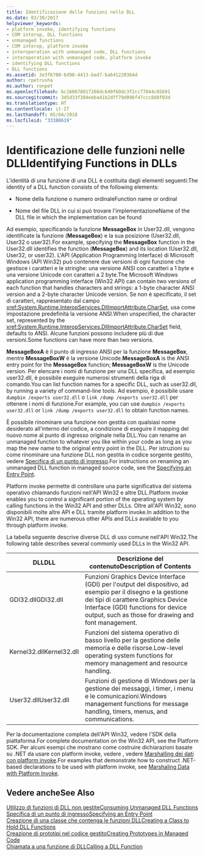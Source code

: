 ```yaml
---
title: Identificazione delle funzioni nelle DLL
ms.date: 03/30/2017
helpviewer_keywords:
- platform invoke, identifying functions
- COM interop, DLL functions
- unmanaged functions
- COM interop, platform invoke
- interoperation with unmanaged code, DLL functions
- interoperation with unmanaged code, platform invoke
- identifying DLL functions
- DLL functions
ms.assetid: 3e3f6780-6d90-4413-bad7-ba641220364d
author: rpetrusha
ms.author: ronpet
ms.openlocfilehash: bc160678817266dc649f60dc3f2cc77044c05691
ms.sourcegitcommit: 3d5d33f384eeba41b2dff79d096f47ccc8d8f03d
ms.translationtype: HT
ms.contentlocale: it-IT
ms.lasthandoff: 05/04/2018
ms.locfileid: "33388619"
---
```

# <a name="identifying-functions-in-dlls"></a><span data-ttu-id="5b970-102">Identificazione delle funzioni nelle DLL</span><span class="sxs-lookup"><span data-stu-id="5b970-102">Identifying Functions in DLLs</span></span>
<span data-ttu-id="5b970-103">L'identità di una funzione di una DLL è costituita dagli elementi seguenti:</span><span class="sxs-lookup"><span data-stu-id="5b970-103">The identity of a DLL function consists of the following elements:</span></span>  
  
-   <span data-ttu-id="5b970-104">Nome della funzione o numero ordinale</span><span class="sxs-lookup"><span data-stu-id="5b970-104">Function name or ordinal</span></span>  
  
-   <span data-ttu-id="5b970-105">Nome del file DLL in cui si può trovare l'implementazione</span><span class="sxs-lookup"><span data-stu-id="5b970-105">Name of the DLL file in which the implementation can be found</span></span>  
  
 <span data-ttu-id="5b970-106">Ad esempio, specificando la funzione **MessageBox** in User32.dll, vengono identificate la funzione (**MessageBox**) e la sua posizione (User32.dll, User32 o user32).</span><span class="sxs-lookup"><span data-stu-id="5b970-106">For example, specifying the **MessageBox** function in the User32.dll identifies the function (**MessageBox**) and its location (User32.dll, User32, or user32).</span></span> <span data-ttu-id="5b970-107">L'API (Application Programming Interface) di Microsoft Windows (API Win32) può contenere due versioni di ogni funzione che gestisce i caratteri e le stringhe: una versione ANSI con caratteri a 1 byte e una versione Unicode con caratteri a 2 byte.</span><span class="sxs-lookup"><span data-stu-id="5b970-107">The Microsoft Windows application programming interface (Win32 API) can contain two versions of each function that handles characters and strings: a 1-byte character ANSI version and a 2-byte character Unicode version.</span></span> <span data-ttu-id="5b970-108">Se non è specificato, il set di caratteri, rappresentato dal campo <xref:System.Runtime.InteropServices.DllImportAttribute.CharSet>, usa come impostazione predefinita la versione ANSI.</span><span class="sxs-lookup"><span data-stu-id="5b970-108">When unspecified, the character set, represented by the <xref:System.Runtime.InteropServices.DllImportAttribute.CharSet> field, defaults to ANSI.</span></span> <span data-ttu-id="5b970-109">Alcune funzioni possono includere più di due versioni.</span><span class="sxs-lookup"><span data-stu-id="5b970-109">Some functions can have more than two versions.</span></span>  
  
 <span data-ttu-id="5b970-110">**MessageBoxA** è il punto di ingresso ANSI per la funzione **MessageBox**, mentre **MessageBoxW** è la versione Unicode.</span><span class="sxs-lookup"><span data-stu-id="5b970-110">**MessageBoxA** is the ANSI entry point for the **MessageBox** function; **MessageBoxW** is the Unicode version.</span></span> <span data-ttu-id="5b970-111">Per elencare i nomi di funzione per una DLL specifica, ad esempio user32.dll, è possibile eseguire numerosi strumenti della riga di comando.</span><span class="sxs-lookup"><span data-stu-id="5b970-111">You can list function names for a specific DLL, such as user32.dll, by running a variety of command-line tools.</span></span> <span data-ttu-id="5b970-112">Ad esempio, è possibile usare `dumpbin /exports user32.dll` o `link /dump /exports user32.dll` per ottenere i nomi di funzione.</span><span class="sxs-lookup"><span data-stu-id="5b970-112">For example, you can use `dumpbin /exports user32.dll` or `link /dump /exports user32.dll` to obtain function names.</span></span>  
  
 <span data-ttu-id="5b970-113">È possibile rinominare una funzione non gestita con qualsiasi nome desiderato all'interno del codice, a condizione di eseguire il mapping del nuovo nome al punto di ingresso originale nella DLL.</span><span class="sxs-lookup"><span data-stu-id="5b970-113">You can rename an unmanaged function to whatever you like within your code as long as you map the new name to the original entry point in the DLL.</span></span> <span data-ttu-id="5b970-114">Per istruzioni su come rinominare una funzione DLL non gestita in codice sorgente gestito, vedere [Specifica di un punto di ingresso](../../../docs/framework/interop/specifying-an-entry-point.md).</span><span class="sxs-lookup"><span data-stu-id="5b970-114">For instructions on renaming an unmanaged DLL function in managed source code, see the [Specifying an Entry Point](../../../docs/framework/interop/specifying-an-entry-point.md).</span></span>  
  
 <span data-ttu-id="5b970-115">Platform invoke permette di controllare una parte significativa del sistema operativo chiamando funzioni nell'API Win32 e altre DLL.</span><span class="sxs-lookup"><span data-stu-id="5b970-115">Platform invoke enables you to control a significant portion of the operating system by calling functions in the Win32 API and other DLLs.</span></span> <span data-ttu-id="5b970-116">Oltre all'API Win32, sono disponibili molte altre API e DLL tramite platform invoke.</span><span class="sxs-lookup"><span data-stu-id="5b970-116">In addition to the Win32 API, there are numerous other APIs and DLLs available to you through platform invoke.</span></span>  
  
 <span data-ttu-id="5b970-117">La tabella seguente descrive diverse DLL di uso comune nell'API Win32.</span><span class="sxs-lookup"><span data-stu-id="5b970-117">The following table describes several commonly used DLLs in the Win32 API.</span></span>  
  
|<span data-ttu-id="5b970-118">DLL</span><span class="sxs-lookup"><span data-stu-id="5b970-118">DLL</span></span>|<span data-ttu-id="5b970-119">Descrizione del contenuto</span><span class="sxs-lookup"><span data-stu-id="5b970-119">Description of Contents</span></span>|  
|---------|-----------------------------|  
|<span data-ttu-id="5b970-120">GDI32.dll</span><span class="sxs-lookup"><span data-stu-id="5b970-120">GDI32.dll</span></span>|<span data-ttu-id="5b970-121">Funzioni Graphics Device Interface (GDI) per l'output del dispositivo, ad esempio per il disegno e la gestione dei tipi di carattere.</span><span class="sxs-lookup"><span data-stu-id="5b970-121">Graphics Device Interface (GDI) functions for device output, such as those for drawing and font management.</span></span>|  
|<span data-ttu-id="5b970-122">Kernel32.dll</span><span class="sxs-lookup"><span data-stu-id="5b970-122">Kernel32.dll</span></span>|<span data-ttu-id="5b970-123">Funzioni del sistema operativo di basso livello per la gestione delle memoria e delle risorse.</span><span class="sxs-lookup"><span data-stu-id="5b970-123">Low-level operating system functions for memory management and resource handling.</span></span>|  
|<span data-ttu-id="5b970-124">User32.dll</span><span class="sxs-lookup"><span data-stu-id="5b970-124">User32.dll</span></span>|<span data-ttu-id="5b970-125">Funzioni di gestione di Windows per la gestione dei messaggi, i timer, i menu e le comunicazioni.</span><span class="sxs-lookup"><span data-stu-id="5b970-125">Windows management functions for message handling, timers, menus, and communications.</span></span>|  
  
 <span data-ttu-id="5b970-126">Per la documentazione completa dell'API Win32, vedere l'SDK della piattaforma.</span><span class="sxs-lookup"><span data-stu-id="5b970-126">For complete documentation on the Win32 API, see the Platform SDK.</span></span> <span data-ttu-id="5b970-127">Per alcuni esempi che mostrano come costruire dichiarazioni basate su .NET da usare con platform invoke, vedere , vedere [Marshalling dei dati con platform invoke](../../../docs/framework/interop/marshaling-data-with-platform-invoke.md).</span><span class="sxs-lookup"><span data-stu-id="5b970-127">For examples that demonstrate how to construct .NET-based declarations to be used with platform invoke, see [Marshaling Data with Platform Invoke](../../../docs/framework/interop/marshaling-data-with-platform-invoke.md).</span></span>  
  
## <a name="see-also"></a><span data-ttu-id="5b970-128">Vedere anche</span><span class="sxs-lookup"><span data-stu-id="5b970-128">See Also</span></span>  
 [<span data-ttu-id="5b970-129">Utilizzo di funzioni di DLL non gestite</span><span class="sxs-lookup"><span data-stu-id="5b970-129">Consuming Unmanaged DLL Functions</span></span>](../../../docs/framework/interop/consuming-unmanaged-dll-functions.md)  
 [<span data-ttu-id="5b970-130">Specifica di un punto di ingresso</span><span class="sxs-lookup"><span data-stu-id="5b970-130">Specifying an Entry Point</span></span>](../../../docs/framework/interop/specifying-an-entry-point.md)  
 [<span data-ttu-id="5b970-131">Creazione di una classe che contenga le funzioni DLL</span><span class="sxs-lookup"><span data-stu-id="5b970-131">Creating a Class to Hold DLL Functions</span></span>](../../../docs/framework/interop/creating-a-class-to-hold-dll-functions.md)  
 [<span data-ttu-id="5b970-132">Creazione di prototipi nel codice gestito</span><span class="sxs-lookup"><span data-stu-id="5b970-132">Creating Prototypes in Managed Code</span></span>](../../../docs/framework/interop/creating-prototypes-in-managed-code.md)  
 [<span data-ttu-id="5b970-133">Chiamata a una funzione di DLL</span><span class="sxs-lookup"><span data-stu-id="5b970-133">Calling a DLL Function</span></span>](../../../docs/framework/interop/calling-a-dll-function.md)
